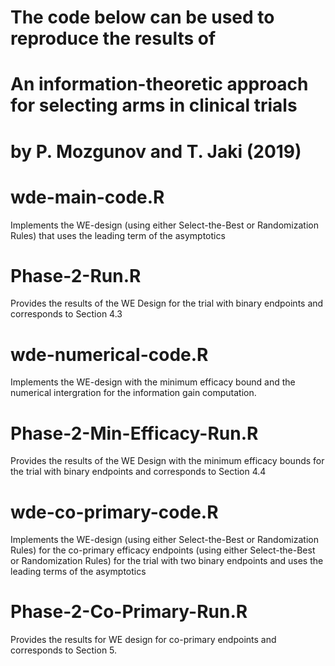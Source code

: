 # The code below can be used to reproduce the results of
# An information-theoretic approach for selecting arms in clinical trials
# by P. Mozgunov and T. Jaki (2019)

# wde-main-code.R
Implements the WE-design (using either Select-the-Best or Randomization Rules) that uses the leading term of the asymptotics

# Phase-2-Run.R
Provides the results of the WE Design for the trial with binary endpoints
and corresponds to Section 4.3

# wde-numerical-code.R
Implements the WE-design with the minimum efficacy bound and the numerical intergration for the information gain
computation.

# Phase-2-Min-Efficacy-Run.R
Provides the results of the WE Design with the minimum efficacy bounds for the trial with binary endpoints and corresponds
to Section 4.4

# wde-co-primary-code.R
Implements the WE-design (using either Select-the-Best or Randomization Rules) for the co-primary efficacy endpoints (using either Select-the-Best or Randomization Rules) 
for the trial with two binary endpoints and uses the leading terms of the asymptotics

# Phase-2-Co-Primary-Run.R
Provides the results for WE design for co-primary endpoints and corresponds to Section 5.

